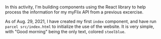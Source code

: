 In this activity, I'm building components using the React library to help process the information for my myFlix API from a previous excercise.

As of Aug. 29, 2021, I have created my first `index` component, and have run `parcel src/index.html` to initialize the use of the website. It is very simple, with "Good morning" being the only text, colored `steelblue`.
